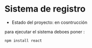 <h1>Sistema de registro</h1>

- Estado del proyecto: en cosntrucción

para ejecutar el sistema deboes poner :

```npm install react```
